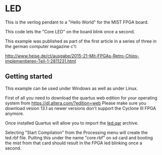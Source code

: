 LED
===

This is the verilog pendant to a "Hello World" for the MIST FPGA
board.

This code lets the "Core LED" on the board blink once a second.

This example was published as part of the first article in a series
of three in the german computer magazine c't:

http://www.heise.de/ct/ausgabe/2015-21-Mit-FPGAs-Retro-Chips-implementieren-Teil-1-2811231.html

Getting started
---------------

This example can be used under Windows as well as under Linux.

First of all you need to download the quartus web edition for your operating
system from https://dl.altera.com/?edition=web Please make sure you download
vesion 13.1 as newer versions don't support the Cyclone III FPGA anymore.

Once installed Quartus will allow you to import the [led.qar](https://github.com/mist-devel/mist-board/raw/master/tutorials/led/led.qar) archive.

Selecting "Start Compilation" from the Processing menu will create the led.rbf
file. Putting this under the name "core.rbf" on sd card and booting the
mist from that card should result in the FPGA led blinking once a second.



